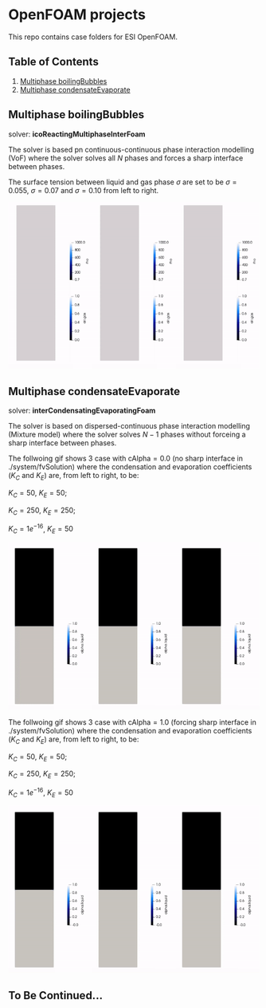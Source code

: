 # OpenFOAM projects

This repo contains case folders for ESI OpenFOAM.


## Table of Contents
1. [Multiphase boilingBubbles](#multiphase-boilingbubbles)
2. [Multiphase condensateEvaporate](#multiphase-condensateevaporate)
<!-- 3. [Urban testCase](#urban-testcase)
4. [CHAD validation cases](#chad-validation-cases) -->


## Multiphase boilingBubbles
solver: **icoReactingMultiphaseInterFoam**

The solver is based pn continuous-continuous phase interaction modelling (VoF) where the solver solves all $N$ phases and forces a 
sharp interface between phases. 

The surface tension between liquid and gas phase $\sigma$ are set to be $\sigma=0.055$, $\sigma=0.07$ and $\sigma=0.10$ from left to right.

![boilingBubblesGif](https://raw.githubusercontent.com/jzy023/gifs/main/OpenFOAM/multiphase_boilingBubbles/boilingBubbles.gif)


## Multiphase condensateEvaporate
solver: **interCondensatingEvaporatingFoam**

The solver is based on dispersed-continuous phase interaction modelling (Mixture model) where the solver solves $N-1$ phases without forceing a sharp interface between phases. 

The follwoing gif shows 3 case with $\text{cAlpha} = 0.0$ (no sharp interface in ./system/fvSolution) where the condensation and evaporation coefficients ($K_{C}$ and $K_{E}$) are, from left to right, to be:


$K_{C} = 50$, $K_{E} = 50$; 

$K_{C} = 250$, $K_{E} = 250$;

$K_{C} = 1e^{-16}$, $K_{E} = 50$  

<!-- The surface tension between liquid and gas phase $\sigma$ are set to be $\sigma=0.055$, $\sigma=0.07$ and $\sigma=0.10$ from left to right. -->

![condensateEvaperateGif](https://raw.githubusercontent.com/jzy023/gifs/main/OpenFOAM/multiphase_condensateEvaperate/condensateEvaperate.gif)

The follwoing gif shows 3 case with $\text{cAlpha} = 1.0$ (forcing sharp interface in ./system/fvSolution) where the condensation and evaporation coefficients ($K_{C}$ and $K_{E}$) are, from left to right, to be:


$K_{C} = 50$, $K_{E} = 50$; 

$K_{C} = 250$, $K_{E} = 250$;

$K_{C} = 1e^{-16}$, $K_{E} = 50$  

<!-- The surface tension between liquid and gas phase $\sigma$ are set to be $\sigma=0.055$, $\sigma=0.07$ and $\sigma=0.10$ from left to right. -->

![condensateEvaperateGif](https://raw.githubusercontent.com/jzy023/gifs/main/OpenFOAM/multiphase_condensateEvaperate/condensateEvaperate_sharp.gif)

## To Be Continued...




